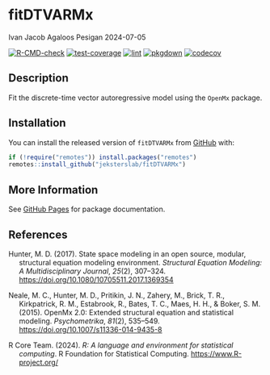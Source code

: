 fitDTVARMx
================
Ivan Jacob Agaloos Pesigan
2024-07-05

<!-- README.md is generated from .setup/readme/README.Rmd. Please edit that file -->

<!-- badges: start -->

[![R-CMD-check](https://github.com/jeksterslab/fitDTVARMx/workflows/R-CMD-check/badge.svg)](https://github.com/jeksterslab/fitDTVARMx/actions)
[![test-coverage](https://github.com/jeksterslab/fitDTVARMx/actions/workflows/test-coverage.yml/badge.svg)](https://github.com/jeksterslab/fitDTVARMx/actions/workflows/test-coverage.yml)
[![lint](https://github.com/jeksterslab/fitDTVARMx/actions/workflows/lint.yml/badge.svg)](https://github.com/jeksterslab/fitDTVARMx/actions/workflows/lint.yml)
[![pkgdown](https://github.com/jeksterslab/fitDTVARMx/actions/workflows/pkgdown-gh-pages.yml/badge.svg)](https://github.com/jeksterslab/fitDTVARMx/actions/workflows/pkgdown-gh-pages.yml)
[![codecov](https://codecov.io/gh/jeksterslab/fitDTVARMx/branch/main/graph/badge.svg)](https://codecov.io/gh/jeksterslab/fitDTVARMx)
<!-- badges: end -->

## Description

Fit the discrete-time vector autoregressive model using the `OpenMx`
package.

## Installation

You can install the released version of `fitDTVARMx` from
[GitHub](https://github.com/jeksterslab/fitDTVARMx) with:

``` r
if (!require("remotes")) install.packages("remotes")
remotes::install_github("jeksterslab/fitDTVARMx")
```

## More Information

See [GitHub Pages](https://jeksterslab.github.io/fitDTVARMx) for package
documentation.

## References

<div id="refs" class="references csl-bib-body hanging-indent"
entry-spacing="0" line-spacing="2">

<div id="ref-Hunter-2017" class="csl-entry">

Hunter, M. D. (2017). State space modeling in an open source, modular,
structural equation modeling environment. *Structural Equation Modeling:
A Multidisciplinary Journal*, *25*(2), 307–324.
<https://doi.org/10.1080/10705511.2017.1369354>

</div>

<div id="ref-Neale-Hunter-Pritikin-etal-2015" class="csl-entry">

Neale, M. C., Hunter, M. D., Pritikin, J. N., Zahery, M., Brick, T. R.,
Kirkpatrick, R. M., Estabrook, R., Bates, T. C., Maes, H. H., & Boker,
S. M. (2015). OpenMx 2.0: Extended structural equation and statistical
modeling. *Psychometrika*, *81*(2), 535–549.
<https://doi.org/10.1007/s11336-014-9435-8>

</div>

<div id="ref-RCoreTeam-2024" class="csl-entry">

R Core Team. (2024). *R: A language and environment for statistical
computing*. R Foundation for Statistical Computing.
<https://www.R-project.org/>

</div>

</div>
